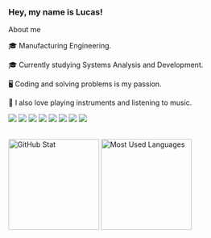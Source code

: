 ### Hey, my name is Lucas!

About me

🎓 Manufacturing Engineering.

🎓 Currently studying Systems Analysis and Development.

🖥️ Coding and solving problems is my passion.

🎸 I also love playing instruments and listening to music.


<img src="https://camo.githubusercontent.com/cfdb48c5b546d4e05cc4b44bef33280591c4df29a5b75418bce9f45ad6f9253f/68747470733a2f2f696d672e736869656c64732e696f2f62616467652f2d48544d4c352d4533344632363f7374796c653d666c61742d737175617265266c6f676f3d68746d6c35266c6f676f436f6c6f723d666666666666"> <img src="https://camo.githubusercontent.com/2435c2a64789b8a71c701a1a593b4a6e6869789bfb0626e515dc2a6b6dffa6c5/68747470733a2f2f696d672e736869656c64732e696f2f62616467652f2d435353332d3135373242363f7374796c653d666c61742d737175617265266c6f676f3d63737333"> <img src="https://camo.githubusercontent.com/b9fc4c7606862c1ac532bbe5349997bbfe79d7429d7ff4ddfc666442e46b956e/68747470733a2f2f696d672e736869656c64732e696f2f62616467652f5461696c77696e645f4353532d3338423241433f7374796c653d666c61742d737175617265266c6f676f3d7461696c77696e642d637373266c6f676f436f6c6f723d7768697465"> <img src="https://camo.githubusercontent.com/2e52924fa4f514e2dc80a14a00f158f36a39032fa072211e7f7800c16233fe2d/68747470733a2f2f696d672e736869656c64732e696f2f62616467652f2d547970657363726970742d3266373463303f7374796c653d666c61742d737175617265266c6f676f3d74797065736372697074266c6f676f436f6c6f723d66666666666626636f6c6f723d326637346330"> <img src="https://camo.githubusercontent.com/1a99834e1fa2520d59660f53f4dd643c8f08b7e258acbd0a85f9c74a0bb3a2e7/68747470733a2f2f696d672e736869656c64732e696f2f62616467652f2d52656163742e6a732d3230323332413f7374796c653d666c61742d737175617265266c6f676f3d7265616374"> <img src="https://camo.githubusercontent.com/98c581120c36f42e42ba8c411b5928a3154bd226f49900e3239a84c9151d9654/68747470733a2f2f696d672e736869656c64732e696f2f62616467652f2d4e6578742e6a732d3165323632633f7374796c653d666c61742d737175617265266c6f676f3d6e6578742e6a7326636f6c6f723d316532363263"> <img src="https://camo.githubusercontent.com/cfdff78011462f5703e687c78a27282650ca8f000dc2253fc6651ae218fe7078/68747470733a2f2f696d672e736869656c64732e696f2f62616467652f537072696e672d3644423333463f7374796c653d666c61742d737175617265266c6f676f3d737072696e67266c6f676f436f6c6f723d7768697465"> <img src="https://camo.githubusercontent.com/6f981f8e1c85530476d7d772d841c9215a5746f1266657b943cbee756df69b0a/68747470733a2f2f696d672e736869656c64732e696f2f62616467652f2d4d7953716c2d3030303030463f7374796c653d666c61742d737175617265266c6f676f3d6d7973716c266c6f676f436f6c6f723d666666666666">

<br>
<div>
    <img src="https://github-readme-stats.vercel.app/api?username=DevLucasEduardo&show_icons=true&hide_border=true&bg_color=212121&text_color=f4f5f6&title_color=5CFFFC&icon_color=5CFFFC" height="180em" alt="GitHub Stat">
  <img src="https://github-readme-stats.vercel.app/api/top-langs/?username=DevLucasEduardo&layout=compact&hide_border=true&bg_color=212121&text_color=f4f5f6&title_color=5CFFFC" height="180em" alt="Most Used Languages">
</div>


